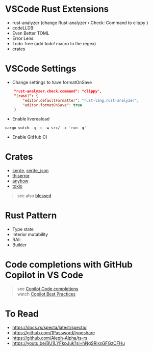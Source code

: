 # VSCode Rust Extensions
- rust-analyzer (change Rust-analyzer › Check: Command to clippy )
- codeLLDB
- Even Better TOML
- Error Lens
- Todo Tree  (add todo! macro to the regex)
- crates

# VSCode Settings
- Change settings to have formatOnSave
```json
    "rust-analyzer.check.command": "clippy",
    "[rust]": {
        "editor.defaultFormatter": "rust-lang.rust-analyzer", 
        "editor.formatOnSave": true 
    }   
```

- Enable livereaload
```
cargo watch -q -c -w src/ -x 'run -q'
```

- Enable GitHub CI


# Crates
- [serde](https://serde.rs/), [serde_json](https://github.com/serde-rs/json)
- [thiserror](https://github.com/dtolnay/thiserror)
- [anyhow](https://github.com/dtolnay/anyhow)
- [tokio](https://tokio.rs/)  
> see also [blessed](https://blessed.rs/crates)

# Rust Pattern
- Type state
- Interior mutability
- RAII 
- Builder


# Code completions with GitHub Copilot in VS Code
> see [Copilot Code completions](https://code.visualstudio.com/docs/copilot/ai-powered-suggestions)  
> watch [Copilot Best Practices](https://www.youtube.com/watch?v=2q0BoioYSxQ&t=90s)


# To Read
- https://docs.rs/specta/latest/specta/
- https://github.com/1Password/typeshare
- https://github.com/Aleph-Alpha/ts-rs
- https://youtu.be/BU1LYFkpJuk?si=hNgSRlxxGFGzCFHu





